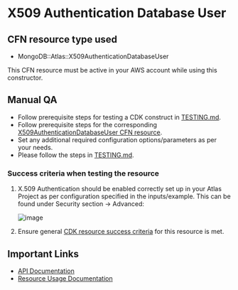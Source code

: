 # X509 Authentication Database User

## CFN resource type used
- MongoDB::Atlas::X509AuthenticationDatabaseUser

This CFN resource must be active in your AWS account while using this constructor.

## Manual QA
- Follow prerequisite steps for testing a CDK construct in [TESTING.md](../../../TESTING.md).
- Follow prerequisite steps for the corresponding [X509AuthenticationDatabaseUser CFN resource](https://github.com/mongodb/mongodbatlas-cloudformation-resources/blob/master/cfn-resources/x509-authentication-database-user/test/README.md).
- Set any additional required configuration options/parameters as per your needs.
- Please follow the steps in [TESTING.md](../../../TESTING.md).


### Success criteria when testing the resource
1. X.509 Authentication should be enabled correctly set up in your Atlas Project as per configuration specified in the inputs/example. This can be found under Security section -> Advanced:

   ![image](https://user-images.githubusercontent.com/122359335/227374480-1afa48a4-5265-4a2a-ad92-067f5015eeca.png)

2. Ensure general [CDK resource success criteria](../../../TESTING.md) for this resource is met.

## Important Links
- [API Documentation](https://www.mongodb.com/docs/atlas/reference/api-resources-spec/#tag/X.509-Authentication/operation/createDatabaseUserCertificate)
- [Resource Usage Documentation](https://www.mongodb.com/docs/atlas/security-self-managed-x509/#set-up-self-managed-x.509-authentication)